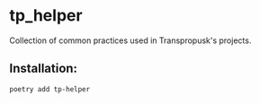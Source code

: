 # tp_helper

Collection of common practices used in Transpropusk's projects.

## Installation:
`poetry add tp-helper`